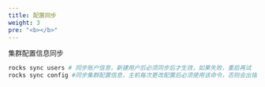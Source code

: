 ```yaml
---
title: 配置同步
weight: 3
pre: "<b></b>"
---
```


集群配置信息同步
```bash
rocks sync users # 同步账户信息，新建用户后必须同步后才生效，如果失败，重启再试
rocks sync config #同步集群配置信息，主机每次更改配置后必须使用该命令，否则会出错
```


